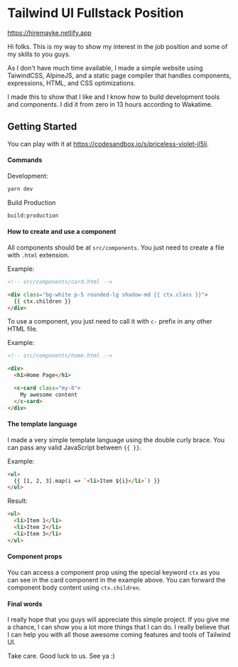 # Tailwind UI Fullstack Position

https://hiremayke.netlify.app


Hi folks. This is my way to show my interest in the job position and some of my skills to you guys.

As I don't have much time available, I made a simple website using TaiwindCSS, AlpineJS, and a static page compiler that handles components, expressions, HTML, and CSS optimizations.

I made this to show that I like and I know how to build development tools and components. I did it from zero in 13 hours according to Wakatime.


## Getting Started

You can play with it at https://codesandbox.io/s/priceless-violet-jl5li.

#### Commands

Development:

```bash
yarn dev
```

Build Production

```bash
build:production
```

#### How to create and use a component

All components should be at `src/components`. You just need to create a file with `.html` extension.

Example:

```html
<!-- src/components/card.html -->

<div class="bg-white p-5 rounded-lg shadow-md {{ ctx.class }}">
  {{ ctx.children }}
</div>
```

To use a component, you just need to call it with `c-` prefix in any other HTML file.

Example:


```html
<!-- src/components/home.html -->

<div>
  <h1>Home Page</h1>

  <c-card class="my-8">
    My awesome content
  </c-card>
</div>
```

#### The template language

I made a very simple template language using the double curly brace. You can pass any valid JavaScript between `{{ }}`.

Example:

```html
<ul>
  {{ [1, 2, 3].map(i => `<li>Item ${i}</li>`) }}
</ul>
```

Result:

```html
<ul>
  <li>Item 1</li>
  <li>Item 2</li>
  <li>Item 3</li>
</ul>
```


#### Component props

You can access a component prop using the special keyword `ctx` as you can see in the card component in the example above. You can forward the component body content using `ctx.children`.

#### Final words

I really hope that you guys will appreciate this simple project. If you give me a chance, I can show you a lot more things that I can do. I really believe that I can help you with all those awesome coming features and tools of Tailwind UI.

Take care. Good luck to us. See ya :)

